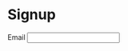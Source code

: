 # Signup
<div id="class">
  <form >
    <lable> Email  </lable>
    <input type="email" id="mail" required>
  </form>
</div>
